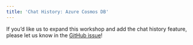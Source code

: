```yaml
---
title: 'Chat History: Azure Cosmos DB'
---
```


If you’d like us to expand this workshop and add the chat history feature, please let us know in the [GitHub issue](https://github.com/Azure-Samples/azure-open-ai-rag-oyd-text-images/issues/3)!

<div class="meta_for_parser tablespecs" style="visibility:hidden">In today's era of Generative AI, customers can unlock valuable insights from their unstructured or structured data to drive business value. By infusing AI into their existing or new products, customers can create powerful applications, which puts the power of AI into the hands of their users. For these Generative AI applications to work on customers data, implementing efficient RAG (Retrieval augment generation) solution is key to make sure the right context of the data is provided to the LLM based on the user query.</div>
